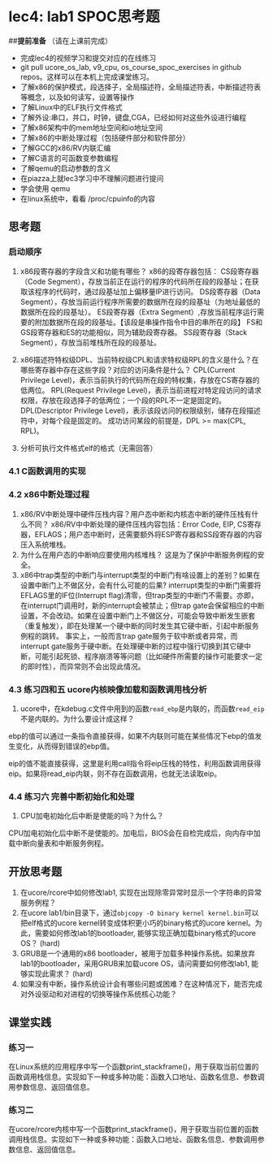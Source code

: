 # lec4: lab1 SPOC思考题

##**提前准备**
（请在上课前完成）

 - 完成lec4的视频学习和提交对应的在线练习
 - git pull ucore_os_lab, v9_cpu, os_course_spoc_exercises in github repos。这样可以在本机上完成课堂练习。
 - 了解x86的保护模式，段选择子，全局描述符，全局描述符表，中断描述符表等概念，以及如何读写，设置等操作
 - 了解Linux中的ELF执行文件格式
 - 了解外设:串口，并口，时钟，键盘,CGA，已经如何对这些外设进行编程
 - 了解x86架构中的mem地址空间和io地址空间
 - 了解x86的中断处理过程（包括硬件部分和软件部分）
 - 了解GCC的x86/RV内联汇编
 - 了解C语言的可函数变参数编程
 - 了解qemu的启动参数的含义
 - 在piazza上就lec3学习中不理解问题进行提问
 - 学会使用 qemu
 - 在linux系统中，看看 /proc/cpuinfo的内容

## 思考题

### 启动顺序

1. x86段寄存器的字段含义和功能有哪些？
x86的段寄存器包括：
CS段寄存器（Code Segment），存放当前正在运行的程序的代码所在段的段基址；在获取该程序的代码时，通过段基址加上偏移量IP进行访问。
DS段寄存器（Data Segment），存放当前运行程序所需要的数据所在段的段基址（为地址最低的数据所在段的段基址）。
ES段寄存器（Extra Segment）,存放当前程序运行需要的附加数据所在段的段基址。【该段是串操作指令中目的串所在的段】
FS和GS段寄存器和ES的功能相似，同为辅助段寄存器。
SS段寄存器（Stack Segment），存放当前堆栈所在段的段基址。

2. x86描述符特权级DPL、当前特权级CPL和请求特权级RPL的含义是什么？在哪些寄存器中存在这些字段？对应的访问条件是什么？
CPL(Current Privilege Level)，表示当前执行的代码所在段的特权集，存放在CS寄存器的低两位。
RPL(Request Privilege Level)，表示当前进程对特定段访问的请求权限，存放在段选择子的低两位；一个段的RPL不一定是固定的。
DPL(Descriptor Privilege Level)，表示该段访问的权限级别，储存在段描述符中，对每个段是固定的。
成功访问某段的前提是，DPL >= max(CPL, RPL)。

3. 分析可执行文件格式elf的格式（无需回答）

### 4.1 C函数调用的实现

### 4.2 x86中断处理过程

1. x86/RV中断处理中硬件压栈内容？用户态中断和内核态中断的硬件压栈有什么不同？
x86/RV中中断处理的硬件压栈内容包括：Error Code, EIP, CS寄存器，EFLAGS；用户态中断时，还需要额外将ESP寄存器和SS段寄存器的内容压入系统堆栈。
2. 为什么在用户态的中断响应要使用内核堆栈？
这是为了保护中断服务例程的安全。
3. x86中trap类型的中断门与interrupt类型的中断门有啥设置上的差别？如果在设置中断门上不做区分，会有什么可能的后果?
interrupt类型的中断门需要将EFLAGS里的IF位(Interrupt flag)清零，但trap类型的中断门不需要。亦即，在interrupt门调用时，新的interrupt会被禁止；但trap gate会保留相应的中断设置，不会改动。如果在设置中断门上不做区分，可能会导致中断发生嵌套（重复触发），即在处理某一个硬中断的同时发生其它硬中断，引起中断服务例程的跳转。
事实上，一般而言trap gate服务于软中断或者异常，而interrupt gate服务于硬中断。在处理硬中断的过程中强行切换到其它硬中断，可能引起死锁、程序崩溃等等问题（比如硬件所需要的操作可能要求一定的即时性），而异常则不会出现此情况。

### 4.3 练习四和五 ucore内核映像加载和函数调用栈分析

1. ucore中，在kdebug.c文件中用到的函数`read_ebp`是内联的，而函数`read_eip`不是内联的。为什么要设计成这样？

ebp的值可以通过一条指令直接获得，如果不内联则可能在某些情况下ebp的值发生变化，从而得到错误的ebp值。

eip的值不能直接获得，这里是利用call指令将eip压栈的特性，利用函数调用获得eip。如果将read_eip内联，则不存在函数调用，也就无法读取eip。


### 4.4 练习六 完善中断初始化和处理

1. CPU加电初始化后中断是使能的吗？为什么？

CPU加电初始化后中断不是使能的。加电后，BIOS会在自检完成后，向内存中加载中断向量表和中断服务例程。

## 开放思考题

1. 在ucore/rcore中如何修改lab1, 实现在出现除零异常时显示一个字符串的异常服务例程？
2. 在ucore lab1/bin目录下，通过`objcopy -O binary kernel kernel.bin`可以把elf格式的ucore kernel转变成体积更小巧的binary格式的ucore kernel。为此，需要如何修改lab1的bootloader, 能够实现正确加载binary格式的ucore OS？ (hard)
3. GRUB是一个通用的x86 bootloader，被用于加载多种操作系统。如果放弃lab1的bootloader，采用GRUB来加载ucore OS，请问需要如何修改lab1, 能够实现此需求？ (hard)
4. 如果没有中断，操作系统设计会有哪些问题或困难？在这种情况下，能否完成对外设驱动和对进程的切换等操作系统核心功能？

## 课堂实践
### 练习一
在Linux系统的应用程序中写一个函数print_stackframe()，用于获取当前位置的函数调用栈信息。实现如下一种或多种功能：函数入口地址、函数名信息、参数调用参数信息、返回值信息。

### 练习二
在ucore/rcore内核中写一个函数print_stackframe()，用于获取当前位置的函数调用栈信息。实现如下一种或多种功能：函数入口地址、函数名信息、参数调用参数信息、返回值信息。
